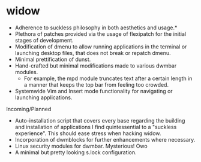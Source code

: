# widow

* Adherence to suckless philosophy in both aesthetics and usage.*
* Plethora of patches provided via the usage of flexipatch for the initial stages of development.
* Modification of dmenu to allow running applications in the terminal or launching desktop files, that does not break or repatch dmenu.
* Minimal prettification of dunst. 
* Hand-crafted but minimal modifications made to various dwmbar modules.
  * For example, the mpd module truncates text after a certain length in a manner that keeps the top bar from feeling too crowded.  
* Systemwide Vim and Insert mode functionality for navigating or launching applications.


Incoming/Planned

* Auto-installation script that covers every base regarding the building and installation of applications I find quintessential to a "suckless experience". This should ease stress when hacking widow.
* Incorporation of dwmblocks for further enhancements where necessary.
* Linux security modules for dwmbar. Mysterious! Owo
* A minimal but pretty looking s.lock configuration.
  
